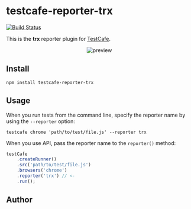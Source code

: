 # testcafe-reporter-trx
[![Build Status](https://travis-ci.org/keyrun/testcafe-reporter-trx.svg)](https://travis-ci.org/keyrun/testcafe-reporter-trx)

This is the **trx** reporter plugin for [TestCafe](http://devexpress.github.io/testcafe).

<p align="center">
    <img src="https://raw.github.com/keyrun/testcafe-reporter-trx/master/media/preview.png" alt="preview" />
</p>

## Install

```
npm install testcafe-reporter-trx
```

## Usage

When you run tests from the command line, specify the reporter name by using the `--reporter` option:

```
testcafe chrome 'path/to/test/file.js' --reporter trx
```


When you use API, pass the reporter name to the `reporter()` method:

```js
testCafe
    .createRunner()
    .src('path/to/test/file.js')
    .browsers('chrome')
    .reporter('trx') // <-
    .run();
```

## Author
 
